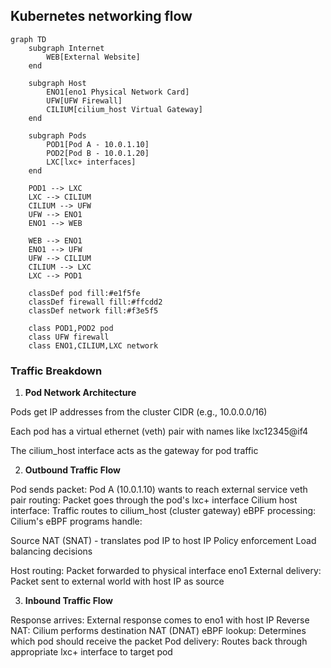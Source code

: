 ## Kubernetes networking flow

```mermaid
graph TD
    subgraph Internet
        WEB[External Website]
    end
    
    subgraph Host
        ENO1[eno1 Physical Network Card]
        UFW[UFW Firewall]
        CILIUM[cilium_host Virtual Gateway]
    end
    
    subgraph Pods
        POD1[Pod A - 10.0.1.10]
        POD2[Pod B - 10.0.1.20]
        LXC[lxc+ interfaces]
    end

    POD1 --> LXC
    LXC --> CILIUM
    CILIUM --> UFW
    UFW --> ENO1
    ENO1 --> WEB

    WEB --> ENO1
    ENO1 --> UFW
    UFW --> CILIUM
    CILIUM --> LXC
    LXC --> POD1

    classDef pod fill:#e1f5fe
    classDef firewall fill:#ffcdd2
    classDef network fill:#f3e5f5
    
    class POD1,POD2 pod
    class UFW firewall
    class ENO1,CILIUM,LXC network
```

### Traffic Breakdown

1. **Pod Network Architecture**

Pods get IP addresses from the cluster CIDR (e.g., 10.0.0.0/16)

Each pod has a virtual ethernet (veth) pair with names like lxc12345@if4

The cilium_host interface acts as the gateway for pod traffic

2. **Outbound Traffic Flow**

Pod sends packet: Pod A (10.0.1.10) wants to reach external service
veth pair routing: Packet goes through the pod's lxc+ interface
Cilium host interface: Traffic routes to cilium_host (cluster gateway)
eBPF processing: Cilium's eBPF programs handle:

Source NAT (SNAT) - translates pod IP to host IP
Policy enforcement
Load balancing decisions


Host routing: Packet forwarded to physical interface eno1
External delivery: Packet sent to external world with host IP as source

3. **Inbound Traffic Flow**

Response arrives: External response comes to eno1 with host IP
Reverse NAT: Cilium performs destination NAT (DNAT)
eBPF lookup: Determines which pod should receive the packet
Pod delivery: Routes back through appropriate lxc+ interface to target pod

